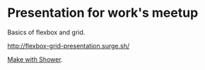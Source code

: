 # Presentation for work's meetup 

Basics of flexbox and grid.

http://flexbox-grid-presentation.surge.sh/

[Make with Shower](http://shwr.me/). 
